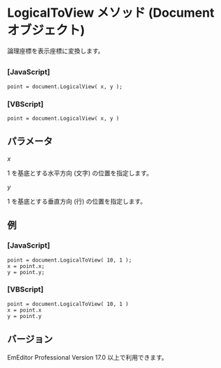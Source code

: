 # LogicalToView メソッド (Document オブジェクト)

論理座標を表示座標に変換します。

## 

### \[JavaScript\]

```
point = document.LogicalView( x, y );
```

### \[VBScript\]

```
point = document.LogicalView( x, y )
```

## パラメータ

_x_

1 を基底とする水平方向 (文字) の位置を指定します。

_y_

1 を基底とする垂直方向 (行) の位置を指定します。

## 例

### \[JavaScript\]

```
point = document.LogicalToView( 10, 1 );
x = point.x;
y = point.y;
```

### \[VBScript\]

```
point = document.LogicalToView( 10, 1 )
x = point.x
y = point.y
```

## バージョン

EmEditor Professional Version 17.0 以上で利用できます。
